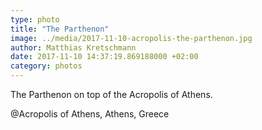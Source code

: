 ```yaml
---
type: photo
title: "The Parthenon"
image: ../media/2017-11-10-acropolis-the-parthenon.jpg
author: Matthias Kretschmann
date: 2017-11-10 14:37:19.869188000 +02:00
category: photos
---
```


The Parthenon on top of the Acropolis of Athens.

@Acropolis of Athens, Athens, Greece

